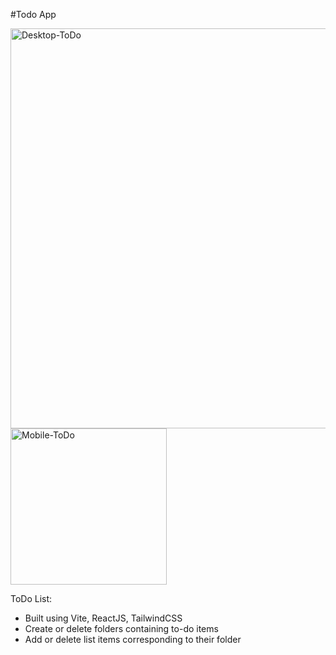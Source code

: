 #Todo App

<img width="640" alt="Desktop-ToDo" src="https://github.com/Marcelo-Hernandez/Remind-Me/assets/111325080/536937de-3c9e-46be-833a-857fe1830cfd">

<img width="250" alt="Mobile-ToDo" src="https://github.com/Marcelo-Hernandez/Remind-Me/assets/111325080/371ece29-f149-483c-bc9b-696d859799bd">

ToDo List:
- Built using Vite, ReactJS, TailwindCSS
- Create or delete folders containing to-do items
- Add or delete list items corresponding to their folder
